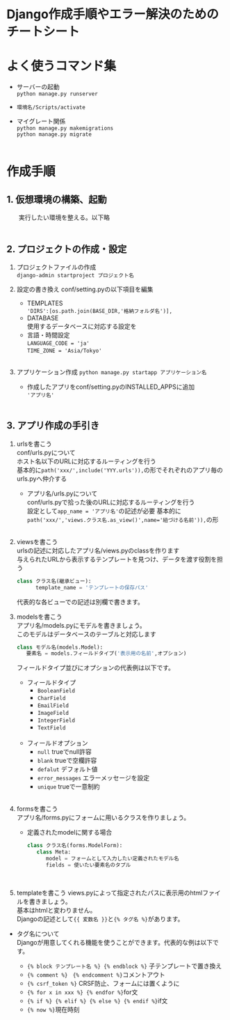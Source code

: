 # Django作成手順やエラー解決のためのチートシート

# よく使うコマンド集
* サーバーの起動<br>
  `python manage.py runserver`

* `環境名/Scripts/activate`

* マイグレート関係<br>`python manage.py makemigrations`<br>`python manage.py migrate`
<br><br>



# 作成手順
## 1. 仮想環境の構築、起動
&emsp;　実行したい環境を整える。以下略
<br><br>

## 2. プロジェクトの作成・設定
1. プロジェクトファイルの作成<br>
   `django-admin startproject プロジェクト名`

2. 設定の書き換え
   conf/setting.pyの以下項目を編集
   * TEMPLATES<br>`'DIRS':[os.path.join(BASE_DIR,'格納フォルダ名')],`
   * DATABASE<br>使用するデータベースに対応する設定を
   * 言語・時間設定<br>`LANGUAGE_CODE = 'ja'`<br>`TIME_ZONE = 'Asia/Tokyo'`
   <br><br>
3. アプリケーション作成
   `python manage.py startapp アプリケーション名`
   * 作成したアプリをconf/setting.pyのINSTALLED_APPSに追加<br>
    `'アプリ名'` 
    <br><br>

## 3. アプリ作成の手引き
   1. urlsを書こう<br>
      conf/urls.pyについて<br>
      ホスト名以下のURLに対応するルーティングを行う<br>
      基本的に`path('xxx/',include('YYY.urls')),`の形でそれぞれのアプリ毎のurls.pyへ仲介する
      * アプリ名/urls.pyについて<br>
      conf/urls.pyで拾った後のURLに対応するルーティングを行う<br>
      設定として`app_name = 'アプリ名'`の記述が必要
      基本的に`path('xxx/','views.クラス名.as_view()',name='紐づける名前')),`の形<br><br>

   2. viewsを書こう<br>
      urlsの記述に対応したアプリ名/views.pyのclassを作ります<br>
      与えられたURLから表示するテンプレートを見つけ、データを渡す役割を担う
         ```python
         class クラス名(継承ビュー):
               template_name = 'テンプレートの保存パス'
         ```
      代表的な各ビューでの記述は別欄で書きます。

   3. modelsを書こう<br>
      アプリ名/models.pyにモデルを書きましょう。<br>このモデルはデータベースのテーブルと対応します<br>
         ```python
         class モデル名(models.Model):
            要素名 = models.フィールドタイプ('表示用の名前',オプション)
         ```
      フィールドタイプ並びにオプションの代表例は以下です。<br>
      * フィールドタイプ<br>
        * `BooleanField`
        * `CharField`
        * `EmailField`
        * `ImageField`
        * `IntegerField`
        * `TextField`<br><br>
      * フィールドオプション
        * `null`     trueでnull許容
        * `blank`    trueで空欄許容
        * `defalut`  デフォルト値
        * `error_messages` エラーメッセージを設定
        * `unique`   trueで一意制約<br><br>

   4. formsを書こう<br>
   アプリ名/forms.pyにフォームに用いるクラスを作りましょう。<br>
      * 定義されたmodelに関する場合
         ```python
         class クラス名(forms.ModelForm):
            class Meta:
               model = フォームとして入力したい定義されたモデル名
               fields = 使いたい要素名のタプル
         ```
      <br>
   5. templateを書こう
   views.pyによって指定されたパスに表示用のhtmlファイルを書きましょう。<br>
   基本はhtmlと変わりません。<br>
   Djangoの記述として`{{ 変数名 }}`と`{% タグ名 %}`があります。

   * タグ名について<br>
   Djangoが用意してくれる機能を使うことができます。代表的な例は以下です。

     * `{% block テンプレート名 %} {% endblock %}` 子テンプレートで置き換え
     * `{% comment %}　{% endcomment %}`コメントアウト
     * `{% csrf_token %}` CRSF防止、フォームには置くように
     * `{% for x in xxx %} {% endfor %}`for文
     * `{% if %} {% elif %} {% else %} {% endif %}`if文
     * `{% now %}`現在時刻

